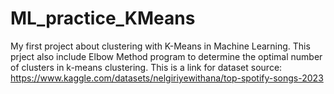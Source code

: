# ML_practice_KMeans

My first project about clustering with K-Means in Machine Learning.
This prject also include Elbow Method program to determine the optimal number of clusters in k-means clustering.
This is a link for dataset source:
https://www.kaggle.com/datasets/nelgiriyewithana/top-spotify-songs-2023
